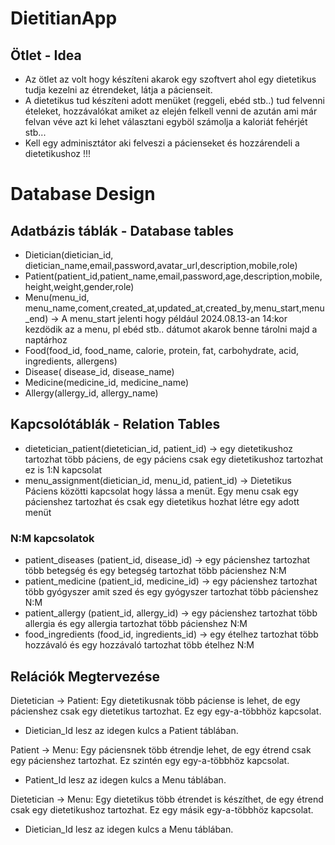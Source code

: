 # DietitianApp
## Ötlet - Idea
- Az ötlet az volt hogy készíteni akarok egy szoftvert ahol egy dietetikus tudja kezelni az étrendeket, látja a pácienseit.
- A dietetikus tud készíteni adott menüket (reggeli, ebéd stb..) tud felvenni ételeket, hozzávalókat amiket az elején felkell venni de azután ami már felvan véve azt ki lehet választani egyböl számolja a kaloriát fehérjét stb...
- Kell egy adminisztátor aki felveszi a pácienseket és hozzárendeli a dietetikushoz  !!! 

# Database Design
## Adatbázis táblák - Database tables
- Dietician(dietician_id, dietician_name,email,password,avatar_url,description,mobile,role)
- Patient(patient_id,patient_name,email,password,age,description,mobile,height,weight,gender,role)
- Menu(menu_id, menu_name,coment,created_at,updated_at,created_by,menu_start,menu_end) -> A menu_start jelenti hogy például 2024.08.13-an 14:kor kezdödik az a menu, pl ebéd stb.. dátumot akarok benne tárolni majd a naptárhoz
- Food(food_id, food_name, calorie, protein, fat, carbohydrate, acid, ingredients, allergens)
- Disease( disease_id, disease_name)
- Medicine(medicine_id, medicine_name)
- Allergy(allergy_id, allergy_name)


## Kapcsolótáblák - Relation Tables
- dietetician_patient(dietetician_id, patient_id) -> egy dietetikushoz tartozhat több páciens, de egy páciens csak egy dietetikushoz tartozhat ez is 1:N kapcsolat
- menu_assignment(dietician_id, menu_id, patient_id) -> Dietetikus Páciens közötti kapcsolat hogy lássa a menüt. Egy menu csak egy pácienshez tartozhat és csak egy dietetikus hozhat létre egy adott menüt
### N:M kapcsolatok
- patient_diseases (patient_id, disease_id) -> egy pácienshez tartozhat több betegség és egy betegség tartozhat több pácienshez N:M
- patient_medicine (patient_id, medicine_id) -> egy pácienshez tartozhat több gyógyszer amit szed és egy gyógyszer tartozhat több pácienshez N:M 
- patient_allergy (patient_id, allergy_id) -> egy pácienshez tartozhat több allergia és egy allergia tartozhat több pácienshez N:M
- food_ingredients (food_id, ingredients_id) -> egy ételhez tartozhat több hozzávaló és egy hozzávaló tartozhat több ételhez N:M

## Relációk Megtervezése
Dietetician -> Patient: Egy dietetikusnak több páciense is lehet, de egy pácienshez csak egy dietetikus tartozhat. Ez egy egy-a-többhöz kapcsolat.
- Dietician_Id lesz az idegen kulcs a Patient táblában.

Patient -> Menu: Egy páciensnek több étrendje lehet, de egy étrend csak egy pácienshez tartozhat. Ez szintén egy egy-a-többhöz kapcsolat.
- Patient_Id lesz az idegen kulcs a Menu táblában.

Dietetician -> Menu: Egy dietetikus több étrendet is készíthet, de egy étrend csak egy dietetikushoz tartozhat. Ez egy másik egy-a-többhöz kapcsolat.
- Dietician_Id lesz az idegen kulcs a Menu táblában.
